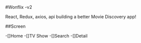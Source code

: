 #Wonflix -v2

React, Redux, axios, api building a better Movie Discovery app!

##Screen

-[]Home
-[]TV Show
-[]Search
-[]Detail
